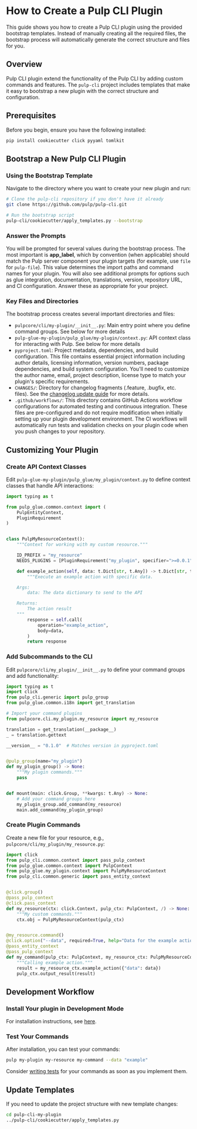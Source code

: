 # How to Create a Pulp CLI Plugin

This guide shows you how to create a Pulp CLI plugin using the provided bootstrap templates.
Instead of manually creating all the required files, the bootstrap process will automatically generate the correct structure and files for you.

## Overview

Pulp CLI plugin extend the functionality of the Pulp CLI by adding custom commands and features.
The `pulp-cli` project includes templates that make it easy to bootstrap a new plugin with the correct structure and configuration.

## Prerequisites

Before you begin, ensure you have the following installed:

```bash
pip install cookiecutter click pyyaml tomlkit
```

## Bootstrap a New Pulp CLI Plugin

### Using the Bootstrap Template

Navigate to the directory where you want to create your new plugin and run:

```bash
# Clone the pulp-cli repository if you don't have it already
git clone https://github.com/pulp/pulp-cli.git

# Run the bootstrap script
pulp-cli/cookiecutter/apply_templates.py --bootstrap
```

### Answer the Prompts

You will be prompted for several values during the bootstrap process.
The most important is **app_label**, which by convention (when applicable) should match the Pulp server component your plugin targets (for example, use `file` for `pulp-file`).
This value determines the import paths and command names for your plugin.
You will also see additional prompts for options such as glue integration, documentation, translations, version, repository URL, and CI configuration.
Answer these as appropriate for your project.

### Key Files and Directories

The bootstrap process creates several important directories and files:

- `pulpcore/cli/my-plugin/__init__.py`: Main entry point where you define command groups.
  See below for more details
- `pulp-glue-my-plugin/pulp_glue/my-plugin/context.py`: API context class for interacting with Pulp.
  See below for more details
- `pyproject.toml`: Project metadata, dependencies, and build configuration.
  This file contains essential project information including author details, licensing information, version numbers, package dependencies, and build system configuration.
  You'll need to customize the author name, email, project description, license type to match your plugin's specific requirements.
- `CHANGES/`: Directory for changelog fragments (.feature, .bugfix, etc. files).
  See the [changelog update guide] for more details.
- `.github/workflows/`: This directory contains GitHub Actions workflow configurations for automated testing and continuous integration.
  These files are pre-configured and do not require modification when initially setting up your plugin development environment.
  The CI workflows will automatically run tests and validation checks on your plugin code when you push changes to your repository.

## Customizing Your Plugin

### Create API Context Classes

Edit `pulp-glue-my-plugin/pulp_glue/my_plugin/context.py` to define context classes that handle API interactions:

```python
import typing as t

from pulp_glue.common.context import (
    PulpEntityContext,
    PluginRequirement
) 


class PulpMyResourceContext():
    """Context for working with my custom resource."""

    ID_PREFIX = "my_resource"
    NEEDS_PLUGINS = [PluginRequirement("my_plugin", specifier=">=0.0.1")]

    def example_action(self, data: t.Dict[str, t.Any]) -> t.Dict[str, t.Any]:
        """Execute an example action with specific data.

    Args:
        data: The data dictionary to send to the API

    Returns:
        The action result
    """
        response = self.call(
            operation="example_action",
            body=data,
        )
        return response
```

### Add Subcommands to the CLI

Edit `pulpcore/cli/my_plugin/__init__.py` to define your command groups and add functionality:

```python
import typing as t
import click
from pulp_cli.generic import pulp_group
from pulp_glue.common.i18n import get_translation

# Import your command plugins
from pulpcore.cli.my_plugin.my_resource import my_resource

translation = get_translation(__package__)
_ = translation.gettext

__version__ = "0.1.0"  # Matches version in pyproject.toml


@pulp_group(name="my_plugin")
def my_plugin_group() -> None:
    """My plugin commands."""
    pass


def mount(main: click.Group, **kwargs: t.Any) -> None:
    # Add your command groups here
    my_plugin_group.add_command(my_resource)
    main.add_command(my_plugin_group)
```

### Create Plugin Commands

Create a new file for your resource, e.g., `pulpcore/cli/my_plugin/my_resource.py`:

```python
import click
from pulp_cli.common.context import pass_pulp_context
from pulp_glue.common.context import PulpContext
from pulp_glue.my_plugin.context import PulpMyResourceContext
from pulp_cli.common.generic import pass_entity_context


@click.group()
@pass_pulp_context
@click.pass_context 
def my_resource(ctx: click.Context, pulp_ctx: PulpContext, /) -> None:
    """My custom commands."""
    ctx.obj = PulpMyResourceContext(pulp_ctx)


@my_resource.command()
@click.option("--data", required=True, help="Data for the example action")
@pass_entity_context
@pass_pulp_context
def my_command(pulp_ctx: PulpContext, my_resource_ctx: PulpMyResourceContext, /, data: str):
    """Calling example action."""
    result = my_resource_ctx.example_action({"data": data})
    pulp_ctx.output_result(result)
```

## Development Workflow

### Install Your plugin in Development Mode

For installation instructions, see [here][installation].

### Test Your Commands

After installation, you can test your commands:

```bash
pulp my-plugin my-resource my-command --data "example"
```

Consider [writing tests] for your commands as soon as you implement them.

## Update Templates

If you need to update the project structure with new template changes:

```bash
cd pulp-cli-my-plugin
../pulp-cli/cookiecutter/apply_templates.py
```

[changelog update guide]: site:pulpcore/docs/dev/guides/git/#changelog-update
[installation]: site:pulp-cli/docs/user/guides/installation#from-a-source-checkout
[writing tests]: site:pulp-cli/docs/dev/guides/contributing/#testing